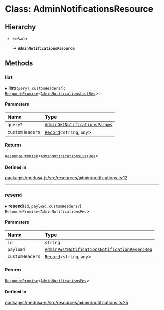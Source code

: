 # Class: AdminNotificationsResource

## Hierarchy

- `default`

  ↳ **`AdminNotificationsResource`**

## Methods

### list

▸ **list**(`query?`, `customHeaders?`): [`ResponsePromise`](../modules/internal.md#responsepromise)<[`AdminNotificationsListRes`](../modules/internal.md#adminnotificationslistres)\>

#### Parameters

| Name | Type |
| :------ | :------ |
| `query?` | [`AdminGetNotificationsParams`](internal.AdminGetNotificationsParams.md) |
| `customHeaders` | [`Record`](../modules/internal.md#record)<`string`, `any`\> |

#### Returns

[`ResponsePromise`](../modules/internal.md#responsepromise)<[`AdminNotificationsListRes`](../modules/internal.md#adminnotificationslistres)\>

#### Defined in

[packages/medusa-js/src/resources/admin/notifications.ts:12](https://github.com/medusajs/medusa/blob/2eb2126f/packages/medusa-js/src/resources/admin/notifications.ts#L12)

___

### resend

▸ **resend**(`id`, `payload`, `customHeaders?`): [`ResponsePromise`](../modules/internal.md#responsepromise)<[`AdminNotificationsRes`](../modules/internal.md#adminnotificationsres)\>

#### Parameters

| Name | Type |
| :------ | :------ |
| `id` | `string` |
| `payload` | [`AdminPostNotificationsNotificationResendReq`](internal.AdminPostNotificationsNotificationResendReq.md) |
| `customHeaders` | [`Record`](../modules/internal.md#record)<`string`, `any`\> |

#### Returns

[`ResponsePromise`](../modules/internal.md#responsepromise)<[`AdminNotificationsRes`](../modules/internal.md#adminnotificationsres)\>

#### Defined in

[packages/medusa-js/src/resources/admin/notifications.ts:25](https://github.com/medusajs/medusa/blob/2eb2126f/packages/medusa-js/src/resources/admin/notifications.ts#L25)
